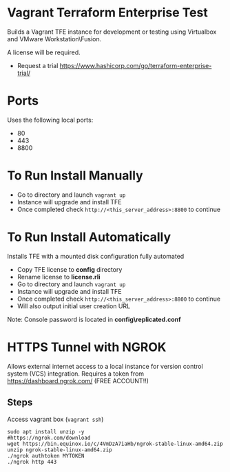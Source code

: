 # Vagrant Terraform Enterprise Test 
Builds a Vagrant TFE instance for development or testing using Virtualbox and VMware Workstation\Fusion. 

A license will be required.
- Request a trial https://www.hashicorp.com/go/terraform-enterprise-trial/

# Ports
Uses the following local ports:
 - 80
 - 443
 - 8800

# To Run Install Manually
 - Go to directory and launch `vagrant up`
 - Instance will upgrade and install TFE
 - Once completed check `http://<this_server_address>:8800` to continue

# To Run Install Automatically
Installs TFE with a mounted disk configuration fully automated
 - Copy TFE license to **config** directory
 - Rename license to **license.rli**
 - Go to directory and launch `vagrant up`
 - Instance will upgrade and install TFE
 - Once completed check `http://<this_server_address>:8800` to continue
 - Will also output initial user creation URL

 Note: Console password is located in **config\replicated.conf**

# HTTPS Tunnel with NGROK
Allows external internet access to a local instance for version control system (VCS) integration. Requires a token from https://dashboard.ngrok.com/ (FREE ACCOUNT!!)
 
## Steps
Access vagrant box (`vagrant ssh`)
```
sudo apt install unzip -y
#https://ngrok.com/download
wget https://bin.equinox.io/c/4VmDzA7iaHb/ngrok-stable-linux-amd64.zip
unzip ngrok-stable-linux-amd64.zip
./ngrok authtoken MYTOKEN
./ngrok http 443
```

